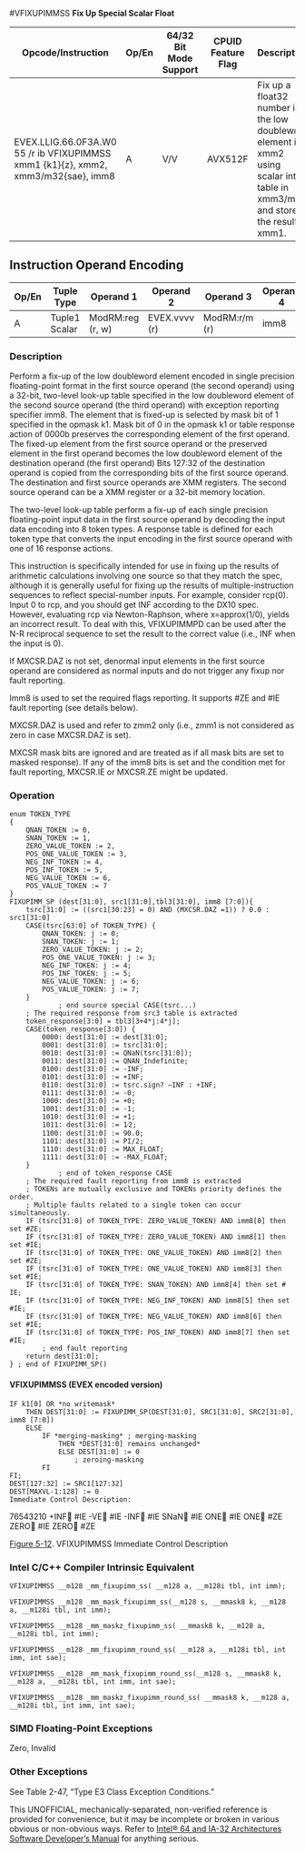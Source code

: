 #VFIXUPIMMSS
**Fix Up Special Scalar Float**

| Opcode/Instruction                                                                | Op/En | 64/32 Bit Mode Support | CPUID Feature Flag | Description                                                                                                                      |
| --------------------------------------------------------------------------------- | ----- | ---------------------- | ------------------ | -------------------------------------------------------------------------------------------------------------------------------- |
| EVEX.LLIG.66.0F3A.W0 55 /r ib VFIXUPIMMSS xmm1 {k1}{z}, xmm2, xmm3/m32{sae}, imm8 | A     | V/V                    | AVX512F            | Fix up a float32 number in the low doubleword element in xmm2 using scalar int32 table in xmm3/m32 and store the result in xmm1. |

## Instruction Operand Encoding

| Op/En | Tuple Type    | Operand 1        | Operand 2     | Operand 3     | Operand 4 |
| ----- | ------------- | ---------------- | ------------- | ------------- | --------- |
| A     | Tuple1 Scalar | ModRM:reg (r, w) | EVEX.vvvv (r) | ModRM:r/m (r) | imm8      |

### Description

Perform a fix-up of the low doubleword element encoded in single precision floating-point format in the first source operand (the second operand) using a 32-bit, two-level look-up table specified in the low doubleword element of the second source operand (the third operand) with exception reporting specifier imm8. The element that is fixed-up is selected by mask bit of 1 specified in the opmask k1. Mask bit of 0 in the opmask k1 or table response action of 0000b preserves the corresponding element of the first operand. The fixed-up element from the first source operand or the preserved element in the first operand becomes the low doubleword element of the destination operand (the first operand) Bits 127:32 of the destination operand is copied from the corresponding bits of the first source operand. The destination and first source operands are XMM registers. The second source operand can be a XMM register or a 32-bit memory location.

The two-level look-up table perform a fix-up of each single precision floating-point input data in the first source operand by decoding the input data encoding into 8 token types. A response table is defined for each token type that converts the input encoding in the first source operand with one of 16 response actions.

This instruction is specifically intended for use in fixing up the results of arithmetic calculations involving one source so that they match the spec, although it is generally useful for fixing up the results of multiple-instruction sequences to reflect special-number inputs. For example, consider rcp(0). Input 0 to rcp, and you should get INF according to the DX10 spec. However, evaluating rcp via Newton-Raphson, where x=approx(1/0), yields an incorrect result. To deal with this, VFIXUPIMMPD can be used after the N-R reciprocal sequence to set the result to the correct value (i.e., INF when the input is 0).

If MXCSR.DAZ is not set, denormal input elements in the first source operand are considered as normal inputs and do not trigger any fixup nor fault reporting.

Imm8 is used to set the required flags reporting. It supports #​​ZE and #​​IE fault reporting (see details below).

MXCSR.DAZ is used and refer to zmm2 only (i.e., zmm1 is not considered as zero in case MXCSR.DAZ is set).

MXCSR mask bits are ignored and are treated as if all mask bits are set to masked response). If any of the imm8 bits is set and the condition met for fault reporting, MXCSR.IE or MXCSR.ZE might be updated.

### Operation

```
enum TOKEN_TYPE
{
    QNAN_TOKEN := 0,
    SNAN_TOKEN := 1,
    ZERO_VALUE_TOKEN := 2,
    POS_ONE_VALUE_TOKEN := 3,
    NEG_INF_TOKEN := 4,
    POS_INF_TOKEN := 5,
    NEG_VALUE_TOKEN := 6,
    POS_VALUE_TOKEN := 7
}
FIXUPIMM_SP (dest[31:0], src1[31:0],tbl3[31:0], imm8 [7:0]){
    tsrc[31:0] := ((src1[30:23] = 0) AND (MXCSR.DAZ =1)) ? 0.0 : src1[31:0]
    CASE(tsrc[63:0] of TOKEN_TYPE) {
        QNAN_TOKEN: j := 0;
        SNAN_TOKEN: j := 1;
        ZERO_VALUE_TOKEN: j := 2;
        POS_ONE_VALUE_TOKEN: j := 3;
        NEG_INF_TOKEN: j := 4;
        POS_INF_TOKEN: j := 5;
        NEG_VALUE_TOKEN: j := 6;
        POS_VALUE_TOKEN: j := 7;
    }
            ; end source special CASE(tsrc...)
    ; The required response from src3 table is extracted
    token_response[3:0] = tbl3[3+4*j:4*j];
    CASE(token_response[3:0]) {
        0000: dest[31:0] := dest[31:0];
        0001: dest[31:0] := tsrc[31:0];
        0010: dest[31:0] := QNaN(tsrc[31:0]);
        0011: dest[31:0] := QNAN_Indefinite;
        0100: dest[31:0] := -INF;
        0101: dest[31:0] := +INF;
        0110: dest[31:0] := tsrc.sign? –INF : +INF;
        0111: dest[31:0] := -0;
        1000: dest[31:0] := +0;
        1001: dest[31:0] := -1;
        1010: dest[31:0] := +1;
        1011: dest[31:0] := 1⁄2;
        1100: dest[31:0] := 90.0;
        1101: dest[31:0] := PI/2;
        1110: dest[31:0] := MAX_FLOAT;
        1111: dest[31:0] := -MAX_FLOAT;
    }
            ; end of token_response CASE
    ; The required fault reporting from imm8 is extracted
    ; TOKENs are mutually exclusive and TOKENs priority defines the order.
    ; Multiple faults related to a single token can occur simultaneously.
    IF (tsrc[31:0] of TOKEN_TYPE: ZERO_VALUE_TOKEN) AND imm8[0] then set #​​ZE;
    IF (tsrc[31:0] of TOKEN_TYPE: ZERO_VALUE_TOKEN) AND imm8[1] then set #​​IE;
    IF (tsrc[31:0] of TOKEN_TYPE: ONE_VALUE_TOKEN) AND imm8[2] then set #​​ZE;
    IF (tsrc[31:0] of TOKEN_TYPE: ONE_VALUE_TOKEN) AND imm8[3] then set #​​IE;
    IF (tsrc[31:0] of TOKEN_TYPE: SNAN_TOKEN) AND imm8[4] then set #​​IE;
    IF (tsrc[31:0] of TOKEN_TYPE: NEG_INF_TOKEN) AND imm8[5] then set #​​IE;
    IF (tsrc[31:0] of TOKEN_TYPE: NEG_VALUE_TOKEN) AND imm8[6] then set #​​IE;
    IF (tsrc[31:0] of TOKEN_TYPE: POS_INF_TOKEN) AND imm8[7] then set #​​IE;
        ; end fault reporting
    return dest[31:0];
} ; end of FIXUPIMM_SP()

```

#### VFIXUPIMMSS (EVEX encoded version)

```
IF k1[0] OR *no writemask*
    THEN DEST[31:0] := FIXUPIMM_SP(DEST[31:0], SRC1[31:0], SRC2[31:0], imm8 [7:0])
    ELSE
        IF *merging-masking* ; merging-masking
            THEN *DEST[31:0] remains unchanged*
            ELSE DEST[31:0] := 0
                ; zeroing-masking
        FI
FI;
DEST[127:32] := SRC1[127:32]
DEST[MAXVL-1:128] := 0
Immediate Control Description:

```

76543210
+INF #​​IE
-VE #​​IE
-INF #​​IE
SNaN #​​IE
ONE #​​IE
ONE #​​ZE
ZERO #​​IE
ZERO #​​ZE

[Figure 5-12](/x86/vfixupimmss#fig-5-12). VFIXUPIMMSS Immediate Control Description

### Intel C/C++ Compiler Intrinsic Equivalent

```
VFIXUPIMMSS __m128 _mm_fixupimm_ss( __m128 a, __m128i tbl, int imm);

```

```
VFIXUPIMMSS __m128 _mm_mask_fixupimm_ss(__m128 s, __mmask8 k, __m128 a, __m128i tbl, int imm);

```

```
VFIXUPIMMSS __m128 _mm_maskz_fixupimm_ss( __mmask8 k, __m128 a, __m128i tbl, int imm);

```

```
VFIXUPIMMSS __m128 _mm_fixupimm_round_ss( __m128 a, __m128i tbl, int imm, int sae);

```

```
VFIXUPIMMSS __m128 _mm_mask_fixupimm_round_ss(__m128 s, __mmask8 k, __m128 a, __m128i tbl, int imm, int sae);

```

```
VFIXUPIMMSS __m128 _mm_maskz_fixupimm_round_ss( __mmask8 k, __m128 a, __m128i tbl, int imm, int sae);

```

### SIMD Floating-Point Exceptions

Zero, Invalid

### Other Exceptions

See Table 2-47, “Type E3 Class Exception Conditions.”

This UNOFFICIAL, mechanically-separated, non-verified reference is provided for convenience, but it may be
incomplete or broken in various obvious or non-obvious
ways. Refer to [Intel® 64 and IA-32 Architectures Software Developer’s Manual](https://software.intel.com/en-us/download/intel-64-and-ia-32-architectures-sdm-combined-volumes-1-2a-2b-2c-2d-3a-3b-3c-3d-and-4) for anything serious.
